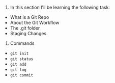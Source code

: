 1. In this section I'll be learning the following task:
- What is a Git Repo
- About the Git Workflow
- The .git folder
- Staging Changes

1. Commands
- `git init`
- `git status`
- `git add`
- `git log`
- `git commit`